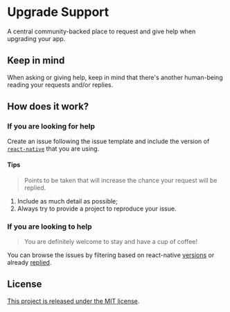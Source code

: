 # Upgrade Support

A central community-backed place to request and give help when upgrading your app.

## Keep in mind

When asking or giving help, keep in mind that there's another human-being reading your requests and/or replies.

## How does it work?

### If you are looking for help

Create an issue following the issue template and include the version of [`react-native`][react-native] that you are using.

#### Tips

> Points to be taken that will increase the chance your request will be replied.

1. Include as much detail as possible;
1. Always try to provide a project to reproduce your issue.

### If you are looking to help

> You are definitely welcome to stay and have a cup of coffee!

You can browse the issues by filtering based on react-native [versions][issues-filter-version] or already [replied][issues-filter-replied].

## License

[This project is released under the MIT license][license].

[react-native-community]: https://github.com/react-native-community
[react-native]: https://github.com/facebook/react-native
[issues-filter-version]: https://github.com/react-native-community/upgrade-support/issues?q=is%3Aissue+is%3Aopen+sort%3Aupdated-desc+label%3A0.61.1
[issues-filter-replied]: https://github.com/react-native-community/upgrade-support/issues?q=is%3Aissue+is%3Aopen+sort%3Aupdated-desc+label%3A%22%F0%9F%8E%89+Replied%22
[license]: ./LICENSE
